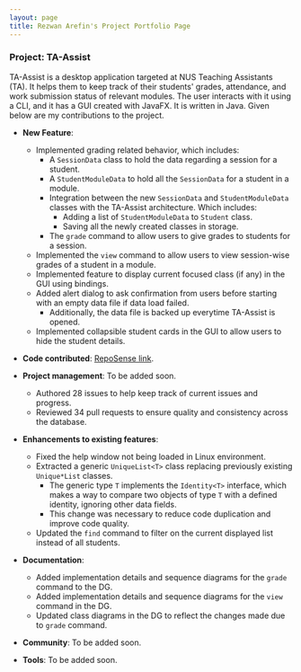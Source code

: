 ```yaml
---
layout: page
title: Rezwan Arefin's Project Portfolio Page
---
```


### Project: TA-Assist

TA-Assist is a desktop application targeted at NUS Teaching Assistants (TA). It helps them to keep track of their students' grades, attendance, and work submission status of relevant modules.
The user interacts with it using a CLI, and it has a GUI created with JavaFX. It is written in Java.
Given below are my contributions to the project.

* **New Feature**: 
    * Implemented grading related behavior, which includes: 
        * A `SessionData` class to hold the data regarding a session for a student.
        * A `StudentModuleData` to hold all the `SessionData` for a student in a module.  
        * Integration between the new `SessionData` and `StudentModuleData` classes with the TA-Assist architecture. Which includes: 
            * Adding a list of `StudentModuleData` to `Student` class.
            * Saving all the newly created classes in storage. 
        * The `grade` command to allow users to give grades to students for a session.
    * Implemented the `view` command to allow users to view session-wise grades of a student in a module.
    * Implemented feature to display current focused class (if any) in the GUI using bindings. 
    * Added alert dialog to ask confirmation from users before starting with an empty data file if data load failed.
        * Additionally, the data file is backed up everytime TA-Assist is opened.
    * Implemented collapsible student cards in the GUI to allow users to hide the student details.

* **Code contributed**: [RepoSense link](https://nus-cs2103-ay2223s1.github.io/tp-dashboard/?search=RezwanArefin01&breakdown=true).

* **Project management**: To be added soon.
    * Authored 28 issues to help keep track of current issues and progress.
    * Reviewed 34 pull requests to ensure quality and consistency across the database.

* **Enhancements to existing features**: 
    * Fixed the help window not being loaded in Linux environment.
    * Extracted a generic `UniqueList<T>` class replacing previously existing `Unique*List` classes.
        * The generic type `T` implements the `Identity<T>` interface, which makes a way to compare two objects of type `T` with a defined identity, ignoring other data fields.    
        * This change was necessary to reduce code duplication and improve code quality.
    * Updated the `find` command to filter on the current displayed list instead of all students. 

* **Documentation**: 
    * Added implementation details and sequence diagrams for the `grade` command to the DG. 
    * Added implementation details and sequence diagrams for the `view` command in the DG.
    * Updated class diagrams in the DG to reflect the changes made due to `grade` command.

* **Community**: To be added soon.

* **Tools**: To be added soon.
